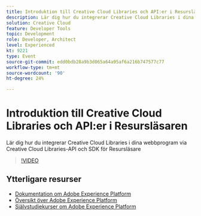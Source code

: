 ```yaml
---
title: Introduktion till Creative Cloud Libraries och API:er i Resursläsaren
description: Lär dig hur du integrerar Creative Cloud Libraries i dina webbprogram via Creative Cloud Libraries-API och SDK för Resursläsare
solution: Creative Cloud
feature: Developer Tools
topic: Development
role: Developer, Architect
level: Experienced
kt: 9221
type: Event
source-git-commit: edd0bdb28a9b3d065a64a95af6a216b747577c77
workflow-type: tm+mt
source-wordcount: '90'
ht-degree: 24%

---
```


# Introduktion till Creative Cloud Libraries och API:er i Resursläsaren

Lär dig hur du integrerar Creative Cloud Libraries i dina webbprogram via Creative Cloud Libraries-API och SDK för Resursläsare

>[!VIDEO](https://video.tv.adobe.com/v/337592/?quality=12&learn=on&hidetitle=true)

## Ytterligare resurser

- [Dokumentation om Adobe Experience Platform](https://experienceleague.adobe.com/docs/experience-platform.html)
- [Översikt över Adobe Experience Platform](https://experienceleague.adobe.com/docs/experience-platform/landing/home.html)
- [Självstudiekurser om Adobe Experience Platform](https://experienceleague.adobe.com/docs/platform-learn/tutorials/overview.html?lang=sv)
